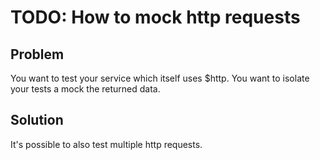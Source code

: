 # TODO: How to mock http requests

## Problem

You want to test your service which itself uses $http. You want to isolate your tests a mock the returned data.


## Solution


It's possible to also test multiple http requests.